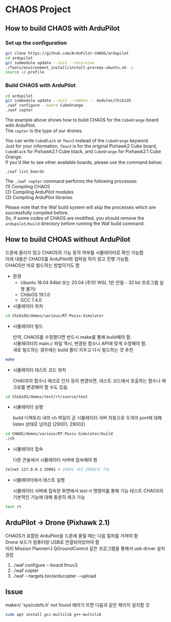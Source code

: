# CHAOS Project

## How to build CHAOS with ArduPilot

### Set up the configuration
```bash
git clone https://github.com/ArduPilot-CHAOS/ardupilot
cd ardupilot
git submodule update --init --recursive
./Tools/environment_install/install-prereqs-ubuntu.sh -y
source ~/.profile
```

### Build CHAOS with ArduPilot
```bash
cd ardupilot
git submodule update --init --remote -- modules/ChibiOS
./waf configure --board CubeOrange
./waf copter
```

The example above shows how to build CHAOS for the `CubeOrange` board with ArduPilot.  
The `copter` is the type of our drones.  

You can write `CubeBlack` or `fmuv3` instead of the `CubeOrange` keyword.  
Just for your information, `fmuv3` is for the original Pixhawk2 Cube board, `CubeBlack` for Pixhawk2.1 Cube black, and `CubeOrange` for Pixhawk2.1 Cube Orange.  
If you'd like to see other available boards, please use the command below:  
```
./waf list_boards
```

The `./waf copter` command performs the following processes:  
(1) Compiling CHAOS  
(2) Compiling ArduPilot modules  
(3) Compiling ArduPilot libraries  

Please note that the Waf build system will skip the processes which are successfully compiled before.  
So, if some codes of CHAOS are modified, you should remove the `ardupilot/build` directory before running the Waf build command.  


## How to build CHOAS without ArduPilot

드론에 올리지 않고 CHAOS의 기능 동작 여부를 시뮬레이터로 확인 가능함.  
아래 내용은 CHAOS를 ArduPilot와 컴파일 하지 않고 진행 가능함.  
CHAOS만 따로 빌드하는 방법이기도 함  

- 환경
    - Ubuntu 18.04 64bit 또는 20.04 (주의! WSL 1은 안됨 - 32 bit 프로그램 실행 불가)
    - ChibiOS 19.1.0
    - GCC 7.4.0
- 시뮬레이터 위치

```bash
cd ChibiOS/demos/various/RT-Posix-Simulator
```

- 시뮬레이터 빌드

    만약, CHAOS를 수정했다면 반드시 make를 통해 build해야 함.  
    시뮬레이터의 main.c 파일 역시, 변경된 함수나 API에 맞게 수정해야 함.  
    새로 빌드하는 경우에는 build 폴더 지우고 다시 빌드하는 것 추천

```bash
make
```

- 시뮬레이터 테스트 코드 위치

    CHAOS의 함수나 매크로 인자 등이 변경되면,
    테스트 코드에서 호출하는 함수나 매크로를 변경해야 할 수도 있음.

```bash
cd ChibiOS/demos/test/rt/source/test
```

- 시뮬레이터 실행

    build 디렉토리 내의 ch 파일이 곧 시뮬레이터 서버
    자동으로 두개의 port에 대해 listen 상태로 넘어감 (29001, 29002)

```bash
cd CHAOS/demos/various/RT-Posix-Simulator/build
./ch
```

- 시뮬레이터 접속

    다른 콘솔에서 시뮬레이터 서버에 접속해야 함

```bash
telnet 127.0.0.1 29001 # 29001 대신 29002도 가능
```

- 시뮬레이터에서 테스트 실행

    시뮬레이터 서버에 접속한 화면에서 test rt 명령어를 통해 기능 테스트
    CHAOS의 기본적인 기능에 대해 충분히 체크 가능

```bash
test rt
```

## ArduPilot → Drone (Pixhawk 2.1)

CHAOS가 포함된 ArduPilot을 드론에 올릴 때는 다음 절차를 거쳐야 함  
Drone 보드가 컴퓨터랑 USB로 연결되어있어야 함  
미리 Mission Planner나 QGroundControl 같은 프로그램을 통해서 usb driver 설치 권장  

1. ./waf configure --board fmuv3
2. ./waf copter
3. ./waf --targets bin/arducopter --upload


## Issue
make시 'sys/cdefs.h' not found 에러가 뜨면 다음과 같은 패키지 설치할 것  
```bash
sudo apt install gcc-multilib g++-multilib
```
